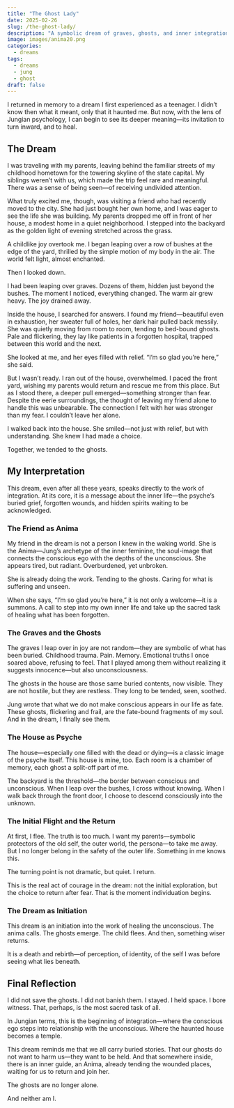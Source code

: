 ```yaml
---
title: "The Ghost Lady"
date: 2025-02-26
slug: /the-ghost-lady/
description: "A symbolic dream of graves, ghosts, and inner integration—explored through a Jungian lens"
image: images/anima20.png
categories:
  - dreams
tags:
  - dreams
  - jung
  - ghost
draft: false
---
```


I returned in memory to a dream I first experienced as a teenager. I didn’t know then what it meant, only that it haunted me. But now, with the lens of Jungian psychology, I can begin to see its deeper meaning—its invitation to turn inward, and to heal.

## The Dream

I was traveling with my parents, leaving behind the familiar streets of my childhood hometown for the towering skyline of the state capital. My siblings weren’t with us, which made the trip feel rare and meaningful. There was a sense of being seen—of receiving undivided attention.

What truly excited me, though, was visiting a friend who had recently moved to the city. She had just bought her own home, and I was eager to see the life she was building. My parents dropped me off in front of her house, a modest home in a quiet neighborhood. I stepped into the backyard as the golden light of evening stretched across the grass.

A childlike joy overtook me. I began leaping over a row of bushes at the edge of the yard, thrilled by the simple motion of my body in the air. The world felt light, almost enchanted.

Then I looked down.

I had been leaping over graves. Dozens of them, hidden just beyond the bushes. The moment I noticed, everything changed. The warm air grew heavy. The joy drained away.

Inside the house, I searched for answers. I found my friend—beautiful even in exhaustion, her sweater full of holes, her dark hair pulled back messily. She was quietly moving from room to room, tending to bed-bound ghosts. Pale and flickering, they lay like patients in a forgotten hospital, trapped between this world and the next.

She looked at me, and her eyes filled with relief. “I’m so glad you’re here,” she said.

But I wasn’t ready. I ran out of the house, overwhelmed. I paced the front yard, wishing my parents would return and rescue me from this place. But as I stood there, a deeper pull emerged—something stronger than fear. Despite the eerie surroundings, the thought of leaving my friend alone to handle this was unbearable. The connection I felt with her was stronger than my fear. I couldn’t leave her alone.

I walked back into the house. She smiled—not just with relief, but with understanding. She knew I had made a choice.

Together, we tended to the ghosts.

## My Interpretation

This dream, even after all these years, speaks directly to the work of integration. At its core, it is a message about the inner life—the psyche’s buried grief, forgotten wounds, and hidden spirits waiting to be acknowledged.

### The Friend as Anima

My friend in the dream is not a person I knew in the waking world. She is the Anima—Jung’s archetype of the inner feminine, the soul-image that connects the conscious ego with the depths of the unconscious. She appears tired, but radiant. Overburdened, yet unbroken.

She is already doing the work. Tending to the ghosts. Caring for what is suffering and unseen.

When she says, “I’m so glad you’re here,” it is not only a welcome—it is a summons. A call to step into my own inner life and take up the sacred task of healing what has been forgotten.

### The Graves and the Ghosts

The graves I leap over in joy are not random—they are symbolic of what has been buried. Childhood trauma. Pain. Memory. Emotional truths I once soared above, refusing to feel. That I played among them without realizing it suggests innocence—but also unconsciousness.

The ghosts in the house are those same buried contents, now visible. They are not hostile, but they are restless. They long to be tended, seen, soothed.

Jung wrote that what we do not make conscious appears in our life as fate. These ghosts, flickering and frail, are the fate-bound fragments of my soul. And in the dream, I finally see them.

### The House as Psyche

The house—especially one filled with the dead or dying—is a classic image of the psyche itself. This house is mine, too. Each room is a chamber of memory, each ghost a split-off part of me.

The backyard is the threshold—the border between conscious and unconscious. When I leap over the bushes, I cross without knowing. When I walk back through the front door, I choose to descend consciously into the unknown.

### The Initial Flight and the Return

At first, I flee. The truth is too much. I want my parents—symbolic protectors of the old self, the outer world, the persona—to take me away. But I no longer belong in the safety of the outer life. Something in me knows this.

The turning point is not dramatic, but quiet. I return.

This is the real act of courage in the dream: not the initial exploration, but the choice to return after fear. That is the moment individuation begins.

### The Dream as Initiation

This dream is an initiation into the work of healing the unconscious. The anima calls. The ghosts emerge. The child flees. And then, something wiser returns.

It is a death and rebirth—of perception, of identity, of the self I was before seeing what lies beneath.

## Final Reflection

I did not save the ghosts. I did not banish them. I stayed. I held space. I bore witness. That, perhaps, is the most sacred task of all.

In Jungian terms, this is the beginning of integration—where the conscious ego steps into relationship with the unconscious. Where the haunted house becomes a temple.

This dream reminds me that we all carry buried stories. That our ghosts do not want to harm us—they want to be held. And that somewhere inside, there is an inner guide, an Anima, already tending the wounded places, waiting for us to return and join her.

The ghosts are no longer alone.

And neither am I.

